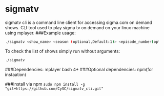 # sigmatv
sigmatv cli is a command line client for accessing sigma.com on demand shows.
CLI tool used to play sigma tv on demand on your linux machine using mplayer.
###Example usage: 
```sh
./sigmatv <show_name> <season (optional,Default:1)> <episode_number(optional, Default:1)>
```
To check the list of shows simply run without arguments:
```sh
./sigmatv
```
###Dependencies:
mplayer
bash 4+
###Optional dependencies:
npm(for instaation)

###Install via npm
`sudo npm install -g "git+https://github.com/CySC/sigmatv_cli.git"`
